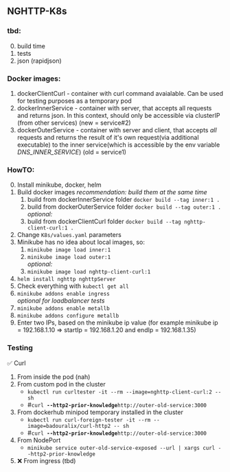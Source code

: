 ## NGHTTP-K8s

### tbd:

0. build time
1. tests
2. json (rapidjson)

### Docker images:
1. dockerClientCurl   - container with curl command avaialable. Can be used for testing purposes as a temporary pod
2. dockerInnerService - container with server, that accepts all requests and returns json. In this context, should only be accessible via clusterIP (from other services) (new = service#2)
3. dockerOuterService - container with server and client, that accepts *all* requests and returns the result of it's own request(via additional executable) to the inner service(which is accessible by the env variable *DNS_INNER_SERVICE*) (old = service1)

### HowTO:
0. Install minikube, docker, helm
2. Build docker images *recommendation: build them at the same time*
    1. build from dockerInnerService folder `docker build --tag inner:1 .`
    2. build from dockerOuterService folder `docker build --tag outer:1 .`
    <br/>*optional:*
    3. build from dockerClientCurl folder `docker build --tag nghttp-client-curl:1 .`
2. Change `K8s/values.yaml` parameters
3. Minikube has no idea about local images, so: 
    1. `minikube image load inner:1`
    2. `minikube image load outer:1`
    <br/>*optional:*
    3. `minikube image load nghttp-client-curl:1`
4. `helm install nghttp nghttpServer`
5. Check everything with `kubectl get all`
6. `minikube addons enable ingress`
<br/>*optional for loadbalancer tests*
7. `minikube addons enable metallb`
8. `minikube addons configure metallb`
9. Enter two IPs, based on the minikube ip value (for example minikube ip = 192.168.1.10 => startIp = 192.168.1.20 and endIp = 192.168.1.35)

### Testing
✅ Curl 
1. From inside the pod (nah)
2. From custom pod in the cluster
    - `kubectl run curltester -it --rm --image=nghttp-client-curl:2 -- sh`
    - #`curl `**`--http2-prior-knowledge`**`http://outer-old-service:3000`
3. From dockerhub minipod temporary installed in the cluster
    - `kubectl run curl-foreign-tester -it --rm --image=badouralix/curl-http2 -- sh`
    - #`curl `**`--http2-prior-knowledge`**`http://outer-old-service:3000`
4. From NodePort
    - `minikube service outer-old-service-exposed --url | xargs curl --http2-prior-knowledge`
5. ❌ From ingress (tbd)
